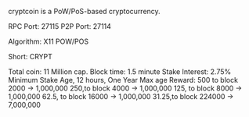 cryptcoin is a PoW/PoS-based cryptocurrency.


RPC Port: 27115
P2P Port: 27114

Algorithm: X11 POW/POS

Short: CRYPT

Total coin: 11 Million cap.
Block time: 1.5 minute
Stake Interest: 2.75%
Minimum Stake Age, 12 hours, One Year Max age
Reward:
500 to block 2000 -> 1,000,000
250,to block 4000 -> 1,000,000
125, to block 8000 -> 1,000,000
62.5, to block 16000 -> 1,000,000
31.25,to block 224000 -> 7,000,000
